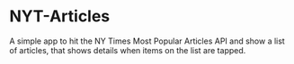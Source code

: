 # NYT-Articles
A simple app to hit the NY Times Most Popular Articles API and show a list of articles, that shows details when items on the list are tapped.

